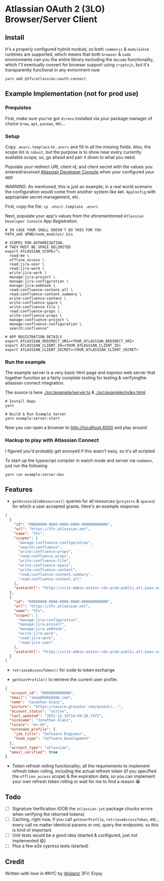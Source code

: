 # Atlassian OAuth 2 (3LO) Browser/Server Client

## Install

It's a properly configured hybrid module,
so both `commonjs` & `module`/`esm` runtimes are
supported, which means that both `browser` &
`node` environments can you the entire 
library excluding the `decode` functionality,
which I'll eventually convert for browser support
using `cryptojs`, but it's transparently functional
in any evironment now

```shell
yarn add @3fv/atlassian-oauth-connect
```

## Example Implementation (not for prod use)

### Prequistes

First, make sure you've got `direnv` installed via your package manager of choice `brew`, `apt`, `pacman`, etc...


### Setup

Copy `.envrc.templace` to `.envrc` and fill in all the missing fields.  Also, the scope list is `robust`, but the purpose is
to show near every currently available scope, so, go ahead and 
pair it down to what you need.

Populate your redirect URI, client id, and client secret with the values you entered/received [Atlassian Developer Console](https://developer.atlassian.com/console/myapps) when your configured your app

*WARNING*: As mentioned, this is just an example; in a real world scenario the configuration would come from another system like `AWS AppConfig` with appropriate secret management, etc.

First, copy the file: `cp .envrc.template .envrc` 

Next, populate your app's values from the aforementioned `Atlassian Developer Console` App Registration.

```shell
# IN CASE YOUR SHELL DOESN'T DO THIS FOR YOU
PATH_add $PWD/node_modules/.bin

# SCOPES FOR AUTHORIZATION.
# THEY MUST BE SPACE DELIMITED
export ATLASSIAN_SCOPE="\
  read:me \
  offline_access \
  read:jira-user \
  read:jira-work \
  write:jira-work \
  manage:jira-project \
  manage:jira-configuration \
  manage:jira-webhook \
  read:confluence-content.all \
  read:confluence-content.summary \
  write:confluence-content \
  write:confluence-space \
  write:confluence-file \
  read:confluence-props \
  write:confluence-props \
  manage:confluence-project \
  manage:confluence-configuration \
  search:confluence"

# APP REGISTRATION DETAILS
export ATLASSIAN_REDIRECT_URI=<YOUR_ATLASSIAN_REDIRECT_URI>
export ATLASSIAN_CLIENT_ID=<YOUR_ATLASSIAN_CLIENT_ID>
export ATLASSIAN_CLIENT_SECRET=<YOUR_ATLASSIAN_CLIENT_SECRET>
```

### Run the example 

The example server is a very basic html page and express web server that together function as a fairly complete tooling for
testing & verifyingthe atlassian connect integration.

The source is here [./src/example/server.ts](./src/example/server.ts) & [./src/example/index.html](./src/example/index.html)

```
# Install Deps
yarn

# Build & Run Example Server
yarn example:server:start
```

Now you can open a browser to [http://localhost:4000](http://localhost:4000) and play around


### Hackup to play with Atlassian Connect

I figured you'd probably get annoyed if this wasn't easy,
so it's all scripted

To start up the typescript compiler in watch mode
and server via `nodemon`, just run the following

`yarn run example:server:dev`

## Features

- `getAccessibleResources()` queries for all resources (`projects` & `spaces`) for which a user accepted grants. 
Here's an example response.

```json
[
  {
    "id": "00000000-0000-0000-0000-000000000000",
    "url": "https://3fv.atlassian.net",
    "name": "3fv",
    "scopes": [
      "manage:confluence-configuration",
      "search:confluence",
      "write:confluence-props",
      "read:confluence-props",
      "write:confluence-file",
      "write:confluence-space",
      "write:confluence-content",
      "read:confluence-content.summary",
      "read:confluence-content.all"
    ],
    "avatarUrl": "https://site-admin-avatar-cdn.prod.public.atl-paas.net/avatars/240/triangle.png"
  },
  {
    "id": "00000000-0000-0000-0000-000000000000",
    "url": "https://3fv.atlassian.net",
    "name": "3fv",
    "scopes": [
      "manage:jira-configuration",
      "manage:jira-project",
      "manage:jira-webhook",
      "write:jira-work",
      "read:jira-work",
      "read:jira-user"
    ],
    "avatarUrl": "https://site-admin-avatar-cdn.prod.public.atl-paas.net/avatars/240/triangle.png"
  }
]
```
- `retrieveAccessToken()` for code to token exchange

- `getUserProfile()` to retrieve the current user profile.
```json
{
  "account_id": "0000000000000",
  "email": "aaaa@bbbbbbbb.com",
  "name": "Jonathan Glanz",
  "picture": "https://secure.gravatar.com/avatar/...",
  "account_status": "active",
  "last_updated": "2021-11-15T14:49:38.747Z",
  "nickname": "Jonathan Glanz",
  "locale": "en-US",
  "extended_profile": {
    "job_title": "Software Engineer",
    "team_type": "Software Development"
  },
  "account_type": "atlassian",
  "email_verified": true
}
```

- Token refresh rolling functionality; all the requirements to implement refresh token rolling, 
including the actual refresh token (if you specified the `offline_access` scope) & the expiration data, so you can implement your own refresh token rolling or wait for me to find a reason  :grin:

## Todo

- [ ] Signature Verification (OOB the `atlassian-jwt` package chucks errors when verifying the returned tokens)
- [ ] Caching, right now, if you call `getUserProfile`, `retrieveAccessToken`, etc., every call no matter identical params or not, query the endpoints; so this is kind of important
- [ ] Unit tests would be a good idea  (started & configured, just not implemented :smile:)
- [ ] Plus a few e2e cypress tests (started)

## Credit

Written with love in #NYC by [@jglanz](https://github.com/jglanz) 3FV. Enjoy